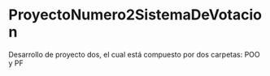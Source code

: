 # ProyectoNumero2SistemaDeVotacion
Desarrollo de proyecto dos, el cual está compuesto por dos carpetas: POO y PF
